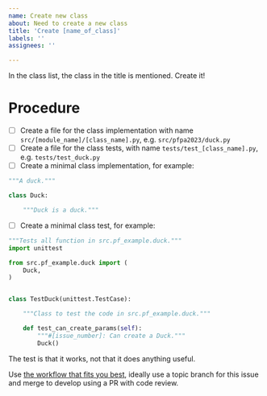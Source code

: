 ```yaml
---
name: Create new class
about: Need to create a new class
title: 'Create [name_of_class]'
labels: ''
assignees: ''

---
```


In the class list, the class in the title
is mentioned. Create it!

# Procedure

 * [ ] Create a file for the class implementation
   with name `src/[module_name]/[class_name].py`,
   e.g. `src/pfpa2023/duck.py`
 * [ ] Create a file for the class tests,
   with name `tests/test_[class_name].py`,
   e.g. `tests/test_duck.py`
 * [ ] Create a minimal class implementation,
   for example:

```python
"""A duck."""

class Duck:

    """Duck is a duck."""
```

 * [ ] Create a minimal class test,
   for example:

```python
"""Tests all function in src.pf_example.duck."""
import unittest

from src.pf_example.duck import (
    Duck,
)


class TestDuck(unittest.TestCase):

    """Class to test the code in src.pf_example.duck."""

    def test_can_create_params(self):
        """#[issue_number]: Can create a Duck."""
        Duck()
```

The test is that it works, not that it does anything useful.

Use [the workflow that fits you best](https://github.com/programming-formalisms/programming_formalisms_example_project/tree/main/workflow#github-workflows), 
ideally use a topic branch for this issue 
and merge to develop using a PR with code review.

